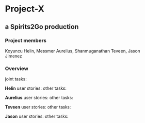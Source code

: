 # Project-X
## a Spirits2Go production  


### **Project members**
Koyuncu Helin, Messmer Aurelius, Shanmuganathan Teveen, Jason Jimenez  

### **Overview**
joint tasks:  


**Helin**
user stories: 
other tasks:  

**Aurelius**
user stories: 
other tasks:  

**Teveen**
user stories: 
other tasks:  

**Jason**
user stories:
other tasks: